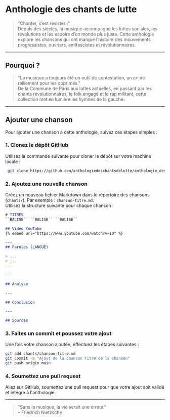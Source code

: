 # Anthologie des chants de lutte

> "Chanter, c’est résister !"  
Depuis des siècles, la musique accompagne les luttes sociales, les révolutions et les espoirs d’un monde plus juste. Cette anthologie explore les chansons qui ont marqué l’histoire des mouvements progressistes, ouvriers, antifascistes et révolutionnaires.  

---

## Pourquoi ?

> "La musique a toujours été un outil de contestation, un cri de ralliement pour les opprimés."  
De la Commune de Paris aux luttes actuelles, en passant par les chants révolutionnaires, le folk engagé et le rap militant, cette collection met en lumière les hymnes de la gauche.  

---

## Ajouter une chanson

Pour ajouter une chanson à cette anthologie, suivez ces étapes simples :

### 1. Clonez le dépôt GitHub  
Utilisez la commande suivante pour cloner le dépôt sur votre machine locale :  

```bash
 git clone https://github.com/anthologiedeschantsdelutte/anthologie_des_chants_de_lutte.git
```

### 2. Ajoutez une nouvelle chanson  
Créez un nouveau fichier Markdown dans le répertoire des chansons (`chants/`). Par exemple : `chanson-titre.md`.  
Utilisez la structure suivante pour chaque chanson :  

```markdown
# TITRES
``BALISE`` ``BALISE`` ``BALISE``

## Vidéo YouTube
{% embed url="https://www.youtube.com/watch?v=ID" %}

---
## Paroles (LANGUE)

> ...
> ...
...

---

## Analyse

---

## Conclusion

---

## Sources

```

### 3. Faites un commit et poussez votre ajout
Une fois votre chanson ajoutée, effectuez les étapes suivantes :  

```bash
git add chants/chanson-titre.md
git commit -m "Ajout de la chanson Titre de la chanson"
git push origin main
```

### 4. Soumettez une pull request 
Allez sur GitHub, soumettez une pull request pour que votre ajout soit validé et intégré à l'anthologie.

---

> "Sans la musique, la vie serait une erreur."  
> – Friedrich Nietzsche
